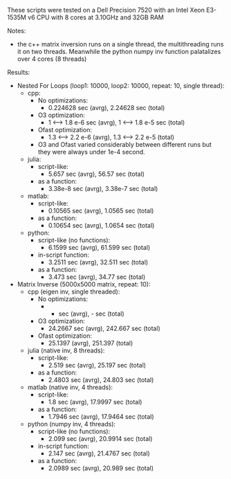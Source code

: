 These scripts were tested on a Dell Precision 7520 with an Intel Xeon E3-1535M v6 CPU with 8 cores at 3.10GHz and 32GB RAM

Notes:
- the c++ matrix inversion runs on a single thread, the multithreading runs it on two threads. Meanwhile the python numpy inv function palatalizes over 4 cores (8 threads)

Results:
- Nested For Loops (loop1: 10000, loop2: 10000, repeat: 10, single thread):
  - cpp:
    - No optimizations:
      - 0.224628 sec (avrg), 2.24628 sec (total)
    - O3 optimization:
      - 1 <--> 1.8 e-6 sec (avrg), 1 <--> 1.8 e-5 sec (total)
    - Ofast optimization:
      - 1.3 <--> 2.2 e-6 (avrg), 1.3 <--> 2.2 e-5 (total)
    - O3 and Ofast varied considerably between different runs but they were always under 1e-4 second.
  - julia:
    - script-like:
      - 5.657 sec (avrg), 56.57 sec (total)
    - as a function:
      - 3.38e-8 sec (avrg), 3.38e-7 sec (total)
  - matlab:
    - script-like:
      - 0.10565 sec (avrg), 1.0565 sec (total)
    - as a function:
      - 0.10654 sec (avrg), 1.0654 sec (total)
  - python:
    - script-like (no functions):
      - 6.1599 sec (avrg), 61.599 sec (total)
    - in-script function:
      - 3.2511 sec (avrg), 32.511 sec (total)
    - as a function:
      - 3.473 sec (avrg), 34.77 sec (total)
- Matrix Inverse (5000x5000 matrix, repeat: 10):
  - cpp (eigen inv, single threaded):
    - No optimizations:
      - - sec (avrg), - sec (total)
    - O3 optimization:
      - 24.2667 sec (avrg), 242.667 sec (total)
    - Ofast optimization:
      - 25.1397 (avrg), 251.397 (total)
  - julia (native inv, 8 threads):
    - script-like:
      - 2.519 sec (avrg), 25.197 sec (total)
    - as a function:
      - 2.4803 sec (avrg), 24.803 sec (total)
  - matlab (native inv, 4 threads):
    - script-like:
      - 1.8 sec (avrg), 17.9997 sec (total)
    - as a function:
      - 1.7946 sec (avrg), 17.9464 sec (total)
  - python (numpy inv, 4 threads):
    - script-like (no functions):
      - 2.099 sec (avrg), 20.9914 sec (total)
    - in-script function:
      - 2.147 sec (avrg), 21.4767 sec (total)
    - as a function:
      - 2.0989 sec (avrg), 20.989 sec (total)
